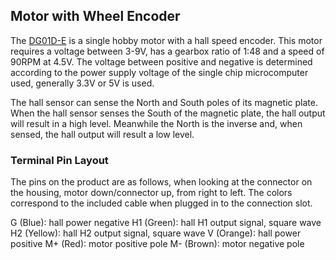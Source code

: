 ## Motor with Wheel Encoder

The [DG01D-E](https://www.sparkfun.com/products/16413) is a single hobby motor with a hall speed encoder. 
This motor requires a voltage between 3-9V, has a gearbox ratio of 1:48 and a speed of 90RPM at 4.5V. 
The voltage between positive and negative is determined according to the power supply voltage of the single chip microcomputer used, 
generally 3.3V or 5V is used.

The hall sensor can sense the North and South poles of its magnetic plate. 
When the hall sensor senses the South of the magnetic plate, the hall output will result in a high level. 
Meanwhile the North is the inverse and, when sensed, the hall output will result a low level.



### Terminal Pin Layout

The pins on the product are as follows, when looking at the connector on the housing, motor down/connector up, from right to left. The colors correspond to the included cable when plugged in to the connection slot.

G (Blue): hall power negative
H1 (Green): hall H1 output signal, square wave
H2 (Yellow): hall H2 output signal, square wave
V (Orange): hall power positive
M+ (Red): motor positive pole
M- (Brown): motor negative pole
